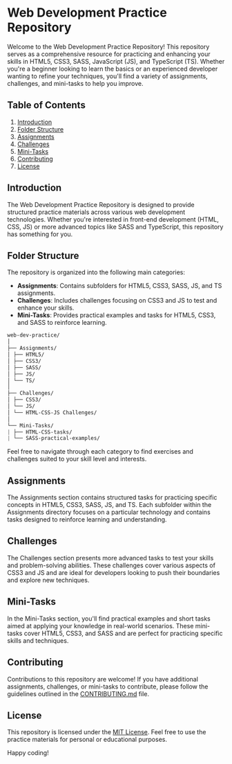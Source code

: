 # Web Development Practice Repository

Welcome to the Web Development Practice Repository! This repository serves as a comprehensive resource for practicing and enhancing your skills in HTML5, CSS3, SASS, JavaScript (JS), and TypeScript (TS). Whether you're a beginner looking to learn the basics or an experienced developer wanting to refine your techniques, you'll find a variety of assignments, challenges, and mini-tasks to help you improve.

## Table of Contents

1. [Introduction](#introduction)
2. [Folder Structure](#folder-structure)
3. [Assignments](#assignments)
4. [Challenges](#challenges)
5. [Mini-Tasks](#mini-tasks)
6. [Contributing](#contributing)
7. [License](#license)

## Introduction

The Web Development Practice Repository is designed to provide structured practice materials across various web development technologies. Whether you're interested in front-end development (HTML, CSS, JS) or more advanced topics like SASS and TypeScript, this repository has something for you.

## Folder Structure

The repository is organized into the following main categories:

- **Assignments**: Contains subfolders for HTML5, CSS3, SASS, JS, and TS assignments.
- **Challenges**: Includes challenges focusing on CSS3 and JS to test and enhance your skills.
- **Mini-Tasks**: Provides practical examples and tasks for HTML5, CSS3, and SASS to reinforce learning.

```css
web-dev-practice/
│
├── Assignments/
│ ├── HTML5/
│ ├── CSS3/
│ ├── SASS/
│ ├── JS/
│ └── TS/
│
├── Challenges/
│ ├── CSS3/
│ └── JS/
│ └── HTML-CSS-JS Challenges/
│
└── Mini-Tasks/
| ├── HTML-CSS-tasks/
| └── SASS-practical-examples/
```

Feel free to navigate through each category to find exercises and challenges suited to your skill level and interests.

## Assignments

The Assignments section contains structured tasks for practicing specific concepts in HTML5, CSS3, SASS, JS, and TS. Each subfolder within the Assignments directory focuses on a particular technology and contains tasks designed to reinforce learning and understanding.

## Challenges

The Challenges section presents more advanced tasks to test your skills and problem-solving abilities. These challenges cover various aspects of CSS3 and JS and are ideal for developers looking to push their boundaries and explore new techniques.

## Mini-Tasks

In the Mini-Tasks section, you'll find practical examples and short tasks aimed at applying your knowledge in real-world scenarios. These mini-tasks cover HTML5, CSS3, and SASS and are perfect for practicing specific skills and techniques.

## Contributing

Contributions to this repository are welcome! If you have additional assignments, challenges, or mini-tasks to contribute, please follow the guidelines outlined in the [CONTRIBUTING.md](CONTRIBUTING.md) file.

## License

This repository is licensed under the [MIT License](LICENSE). Feel free to use the practice materials for personal or educational purposes.

Happy coding!
